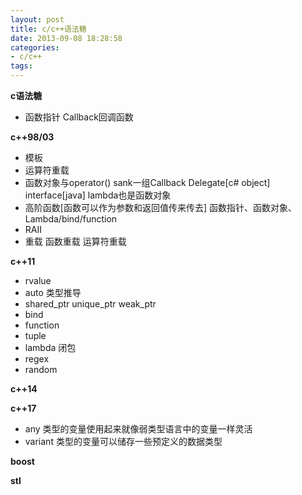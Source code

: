 ```yaml
---
layout: post
title: c/c++语法糖
date: 2013-09-08 18:28:58
categories:
- c/c++
tags:
---
```


**c语法糖**

- 函数指针 Callback回调函数

**c++98/03**

- 模板
- 运算符重载
- 函数对象与operator() sank一组Callback Delegate[c# object] interface[java] lambda也是函数对象
- 高阶函数[函数可以作为参数和返回值传来传去] 函数指针、函数对象、Lambda/bind/function
- RAII
- 重载 函数重载 运算符重载

**c++11**

- rvalue
- auto 类型推导
- shared_ptr unique_ptr weak_ptr
- bind
- function
- tuple
- lambda 闭包 
- regex
- random

**c++14**

**c++17**

- any 类型的变量使用起来就像弱类型语言中的变量一样灵活
- variant 类型的变量可以储存一些预定义的数据类型

**boost**

**stl**